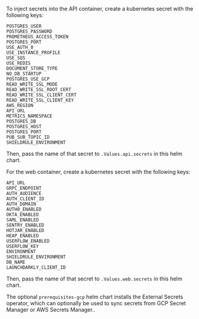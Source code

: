 To inject secrets into the API container, create a kubernetes secret with the following keys:

```
POSTGRES_USER
POSTGRES_PASSWORD
PROMETHEUS_ACCESS_TOKEN
POSTGRES_PORT
USE_AUTH_0
USE_INSTANCE_PROFILE
USE_SQS
USE_REDIS
DOCUMENT_STORE_TYPE
NO_DB_STARTUP
POSTGRES_USE_GCP
READ_WRITE_SSL_MODE
READ_WRITE_SSL_ROOT_CERT
READ_WRITE_SSL_CLIENT_CERT
READ_WRITE_SSL_CLIENT_KEY
AWS_REGION
API_URL
METRICS_NAMESPACE
POSTGRES_DB
POSTGRES_HOST
POSTGRES_PORT
PUB_SUB_TOPIC_ID
SHIELDRULE_ENVIRONMENT
```

Then, pass the name of that secret to `.Values.api.secrets` in this helm chart.

For the web container, create a kubernetes secret with the following keys:

```
API_URL
GRPC_ENDPOINT
AUTH_AUDIENCE
AUTH_CLIENT_ID
AUTH_DOMAIN
AUTH0_ENABLED
OKTA_ENABLED
SAML_ENABLED
SENTRY_ENABLED
HOTJAR_ENABLED
HEAP_ENABLED
USERFLOW_ENABLED
USERFLOW_KEY
ENVIRONMENT
SHIELDRULE_ENVIRONMENT
DB_NAME
LAUNCHDARKLY_CLIENT_ID
```
Then, pass the name of that secret to `.Values.web.secrets` in this helm chart.

The optional `prerequisites-gcp` helm chart installs the External Secrets operator, which can optionally be used to sync secrets from GCP Secret Manager or AWS Secrets Manager..